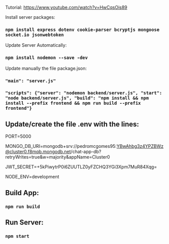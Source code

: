 Tutorial: https://www.youtube.com/watch?v=HwCqsOis89

Install server packages:

### `npm install express dotenv cookie-parser bcryptjs mongoose socket.io jsonwebtoken`

Update Server Automatically:

### `npm install nodemon --save -dev`

Update manually the file package.json:

### `"main": "server.js"`

### `"scripts": {"server": "nodemon backend/server.js", "start": "node backend/server.js", "build": "npm install && npm install --prefix frontend && npm run build --prefix frontend"}`

## Update/create the file .env with the lines:

PORT=5000

MONGO_DB_URI=mongodb+srv://pedromcgomes95:YBwAhbg3z4YPZBWz@cluster0.f8mqb.mongodb.net/chat-app-db?retryWrites=true&w=majority&appName=Cluster0

JWT_SECRET=+5kPiwytrP0i6ZUUTLZ0yFZCHQ3YGi3Xpm7MuR84Xqg=

NODE_ENV=development

## Build App:

### `npm run build`

## Run Server:

### `npm start`
